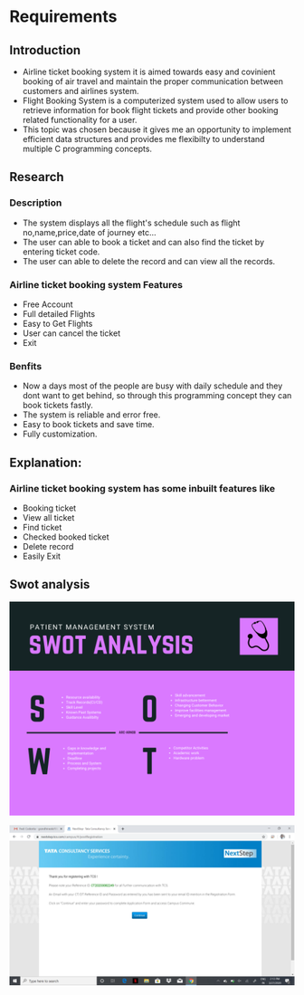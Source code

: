# Requirements
## Introduction
   * Airline ticket booking system it is aimed towards easy and covinient booking of air travel and maintain the proper communication between customers and airlines system. 
   * Flight Booking System is a computerized system used to allow users to retrieve information for book flight tickets  and provide other booking related functionality for a          user.
   * This topic was chosen because it gives me an opportunity to implement efficient data structures and provides me flexibilty to understand multiple C programming concepts.
 

## Research
### Description
* The system displays all the flight's schedule such as flight no,name,price,date of journey etc...
* The user can able to book a ticket and can also find the ticket by entering ticket code.
* The user can able to delete the record and can view all the records.
### Airline ticket booking system Features 
   * Free Account
   * Full detailed Flights
   * Easy to Get Flights
   * User can cancel the ticket
   * Exit

### Benfits
* Now a days most of the people are busy with daily schedule and they dont want to get behind, so through this programming concept they can book tickets fastly.
* The system is reliable and error free.
* Easy to book tickets and save time.
* Fully customization.

## Explanation:
### Airline ticket booking system has some inbuilt features like
* Booking ticket
* View all ticket
* Find ticket
* Checked booked ticket
* Delete record
* Easily Exit

  
## Swot analysis
![Descripton](https://github.com/293660/mini-project/blob/main/Requriements/swot.png)

![Description](https://github.com/293660/mini-project/blob/main/Requriements/Screenshot%20(3).png)
